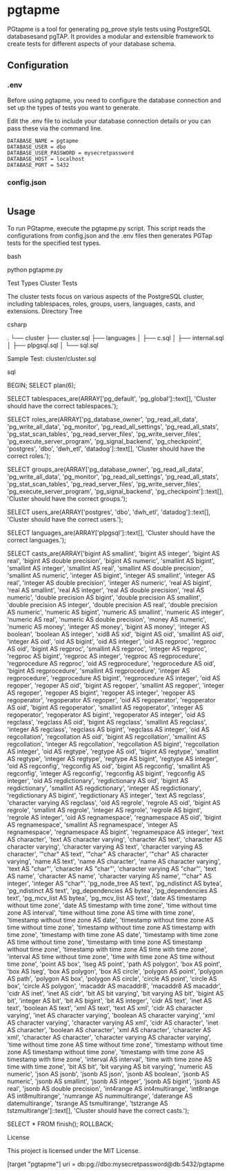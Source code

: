 # pgtapme
PGtapme is a tool for generating pg_prove style tests using PostgreSQL databasesand pgTAP. It provides a modular and extensible framework to create tests for different aspects of your database schema.

## Configuration
### .env
Before using pgtapme, you need to configure the database connection and set up the types of tests you want to generate.

Edit the .env file to include your database connection details or you can pass these via the command line.
```
DATABASE_NAME = pgtapme
DATABASE_USER = dbo
DATABASE_USER_PASSWORD = mysecretpassword
DATABASE_HOST = localhost
DATABASE_PORT = 5432
```

### config.json

```

```
## Usage

To run PGtapme, execute the pgtapme.py script. This script reads the configurations from config.json and the .env files then generates PGTap tests for the specified test types.

bash

python pgtapme.py

Test Types
Cluster Tests

The cluster tests focus on various aspects of the PostgreSQL cluster, including tablespaces, roles, groups, users, languages, casts, and extensions.
Directory Tree

csharp

.
└── cluster
    ├── cluster.sql
    ├── languages
    │   ├── c.sql
    │   ├── internal.sql
    │   ├── plpgsql.sql
    │   └── sql.sql

Sample Test: cluster/cluster.sql

sql

BEGIN;
  SELECT plan(6);

  SELECT tablespaces_are(ARRAY['pg_default', 'pg_global']::text[], 'Cluster should have the correct tablespaces.');

  SELECT roles_are(ARRAY['pg_database_owner', 'pg_read_all_data', 'pg_write_all_data', 'pg_monitor', 'pg_read_all_settings', 'pg_read_all_stats', 'pg_stat_scan_tables', 'pg_read_server_files', 'pg_write_server_files', 'pg_execute_server_program', 'pg_signal_backend', 'pg_checkpoint', 'postgres', 'dbo', 'dwh_etl', 'datadog']::text[], 'Cluster should have the correct roles.');

  SELECT groups_are(ARRAY['pg_database_owner', 'pg_read_all_data', 'pg_write_all_data', 'pg_monitor', 'pg_read_all_settings', 'pg_read_all_stats', 'pg_stat_scan_tables', 'pg_read_server_files', 'pg_write_server_files', 'pg_execute_server_program', 'pg_signal_backend', 'pg_checkpoint']::text[], 'Cluster should have the correct groups.');

  SELECT users_are(ARRAY['postgres', 'dbo', 'dwh_etl', 'datadog']::text[], 'Cluster should have the correct users.');

  SELECT languages_are(ARRAY['plpgsql']::text[], 'Cluster should have the correct languages.');

  SELECT casts_are(ARRAY['bigint AS smallint', 'bigint AS integer', 'bigint AS real', 'bigint AS double precision', 'bigint AS numeric', 'smallint AS bigint', 'smallint AS integer', 'smallint AS real', 'smallint AS double precision', 'smallint AS numeric', 'integer AS bigint', 'integer AS smallint', 'integer AS real', 'integer AS double precision', 'integer AS numeric', 'real AS bigint', 'real AS smallint', 'real AS integer', 'real AS double precision', 'real AS numeric', 'double precision AS bigint', 'double precision AS smallint', 'double precision AS integer', 'double precision AS real', 'double precision AS numeric', 'numeric AS bigint', 'numeric AS smallint', 'numeric AS integer', 'numeric AS real', 'numeric AS double precision', 'money AS numeric', 'numeric AS money', 'integer AS money', 'bigint AS money', 'integer AS boolean', 'boolean AS integer', 'xid8 AS xid', 'bigint AS oid', 'smallint AS oid', 'integer AS oid', 'oid AS bigint', 'oid AS integer', 'oid AS regproc', 'regproc AS oid', 'bigint AS regproc', 'smallint AS regproc', 'integer AS regproc', 'regproc AS bigint', 'regproc AS integer', 'regproc AS regprocedure', 'regprocedure AS regproc', 'oid AS regprocedure', 'regprocedure AS oid', 'bigint AS regprocedure', 'smallint AS regprocedure', 'integer AS regprocedure', 'regprocedure AS bigint', 'regprocedure AS integer', 'oid AS regoper', 'regoper AS oid', 'bigint AS regoper', 'smallint AS regoper', 'integer AS regoper', 'regoper AS bigint', 'regoper AS integer', 'regoper AS regoperator', 'regoperator AS regoper', 'oid AS regoperator', 'regoperator AS oid', 'bigint AS regoperator', 'smallint AS regoperator', 'integer AS regoperator', 'regoperator AS bigint', 'regoperator AS integer', 'oid AS regclass', 'regclass AS oid', 'bigint AS regclass', 'smallint AS regclass', 'integer AS regclass', 'regclass AS bigint', 'regclass AS integer', 'oid AS regcollation', 'regcollation AS oid', 'bigint AS regcollation', 'smallint AS regcollation', 'integer AS regcollation', 'regcollation AS bigint', 'regcollation AS integer', 'oid AS regtype', 'regtype AS oid', 'bigint AS regtype', 'smallint AS regtype', 'integer AS regtype', 'regtype AS bigint', 'regtype AS integer', 'oid AS regconfig', 'regconfig AS oid', 'bigint AS regconfig', 'smallint AS regconfig', 'integer AS regconfig', 'regconfig AS bigint', 'regconfig AS integer', 'oid AS regdictionary', 'regdictionary AS oid', 'bigint AS regdictionary', 'smallint AS regdictionary', 'integer AS regdictionary', 'regdictionary AS bigint', 'regdictionary AS integer', 'text AS regclass', 'character varying AS regclass', 'oid AS regrole', 'regrole AS oid', 'bigint AS regrole', 'smallint AS regrole', 'integer AS regrole', 'regrole AS bigint', 'regrole AS integer', 'oid AS regnamespace', 'regnamespace AS oid', 'bigint AS regnamespace', 'smallint AS regnamespace', 'integer AS regnamespace', 'regnamespace AS bigint', 'regnamespace AS integer', 'text AS character', 'text AS character varying', 'character AS text', 'character AS character varying', 'character varying AS text', 'character varying AS character', '"char" AS text', '"char" AS character', '"char" AS character varying', 'name AS text', 'name AS character', 'name AS character varying', 'text AS "char"', 'character AS "char"', 'character varying AS "char"', 'text AS name', 'character AS name', 'character varying AS name', '"char" AS integer', 'integer AS "char"', 'pg_node_tree AS text', 'pg_ndistinct AS bytea', 'pg_ndistinct AS text', 'pg_dependencies AS bytea', 'pg_dependencies AS text', 'pg_mcv_list AS bytea', 'pg_mcv_list AS text', 'date AS timestamp without time zone', 'date AS timestamp with time zone', 'time without time zone AS interval', 'time without time zone AS time with time zone', 'timestamp without time zone AS date', 'timestamp without time zone AS time without time zone', 'timestamp without time zone AS timestamp with time zone', 'timestamp with time zone AS date', 'timestamp with time zone AS time without time zone', 'timestamp with time zone AS timestamp without time zone', 'timestamp with time zone AS time with time zone', 'interval AS time without time zone', 'time with time zone AS time without time zone', 'point AS box', 'lseg AS point', 'path AS polygon', 'box AS point', 'box AS lseg', 'box AS polygon', 'box AS circle', 'polygon AS point', 'polygon AS path', 'polygon AS box', 'polygon AS circle', 'circle AS point', 'circle AS box', 'circle AS polygon', 'macaddr AS macaddr8', 'macaddr8 AS macaddr', 'cidr AS inet', 'inet AS cidr', 'bit AS bit varying', 'bit varying AS bit', 'bigint AS bit', 'integer AS bit', 'bit AS bigint', 'bit AS integer', 'cidr AS text', 'inet AS text', 'boolean AS text', 'xml AS text', 'text AS xml', 'cidr AS character varying', 'inet AS character varying', 'boolean AS character varying', 'xml AS character varying', 'character varying AS xml', 'cidr AS character', 'inet AS character', 'boolean AS character', 'xml AS character', 'character AS xml', 'character AS character', 'character varying AS character varying', 'time without time zone AS time without time zone', 'timestamp without time zone AS timestamp without time zone', 'timestamp with time zone AS timestamp with time zone', 'interval AS interval', 'time with time zone AS time with time zone', 'bit AS bit', 'bit varying AS bit varying', 'numeric AS numeric', 'json AS jsonb', 'jsonb AS json', 'jsonb AS boolean', 'jsonb AS numeric', 'jsonb AS smallint', 'jsonb AS integer', 'jsonb AS bigint', 'jsonb AS real', 'jsonb AS double precision', 'int4range AS int4multirange', 'int8range AS int8multirange', 'numrange AS nummultirange', 'daterange AS datemultirange', 'tsrange AS tsmultirange', 'tstzrange AS tstzmultirange']::text[], 'Cluster should have the correct casts.');

  SELECT * FROM finish();
ROLLBACK;

License

This project is licensed under the MIT License.











[target "pgtapme"]
	uri = db:pg://dbo:mysecretpassword@db:5432/pgtapme